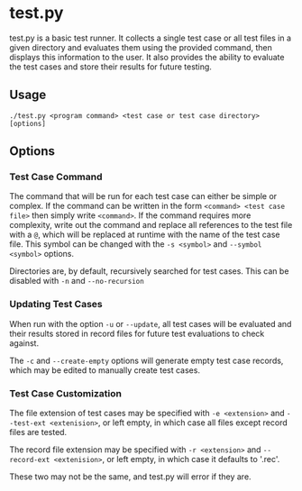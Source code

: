 # test.py
test.py is a basic test runner. It collects a single test case or all test files in a given directory and evaluates them using the provided command, then displays this information to the user. It also provides the ability to evaluate the test cases and store their results for future testing.

## Usage
`./test.py <program command> <test case or test case directory> [options]`

## Options
### Test Case Command
The command that will be run for each test case can either be simple or complex.
If the command can be written in the form `<command> <test case file>` then simply write `<command>`.
If the command requires more complexity, write out the command and replace all references to the test file with a `@`, which will be replaced at runtime with the name of the test case file. This symbol can be changed with the `-s <symbol>` and `--symbol <symbol>` options.

Directories are, by default, recursively searched for test cases. This can be disabled with `-n` and `--no-recursion`

### Updating Test Cases
When run with the option `-u` or `--update`, all test cases will be evaluated and their results stored in record files for future test evaluations to check against.

The `-c` and `--create-empty` options will generate empty test case records, which may be edited to manually create test cases.

### Test Case Customization
The file extension of test cases may be specified with `-e <extension>` and `--test-ext <extenision>`, or left empty, in which case all files except record files are tested.

The record file extension may be specified with `-r <extension>` and `--record-ext <extenision>`, or left empty, in which case it defaults to '.rec'.

These two may not be the same, and test.py will error if they are.
